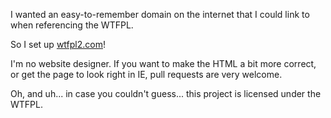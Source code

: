 I wanted an easy-to-remember domain on the internet that I could link to when referencing the WTFPL.

So I set up [wtfpl2.com](http://wtfpl2.com)!

I'm no website designer.  If you want to make the HTML a bit more correct, or get the page to look right in IE, pull requests are very welcome.

Oh, and uh... in case you couldn't guess... this project is licensed under the WTFPL.